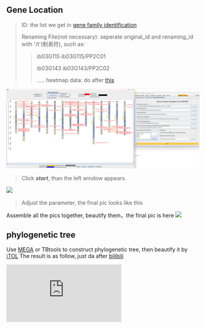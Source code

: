 ## Gene Location
> ID: the list we get in [gene family identification](https://github.com/18297928865/gene-family/blob/identification/README.md)
>
> Renaming File(not necessary): seperate original_id and renaming_id with '/t'(制表符), such as:
> >ib03G115    ib03G115/PP2C01
> >
> >ib03G143    ib03G143/PP2C02
> >
> >.....
> heatmap data: do after [this](https://blog.csdn.net/2301_78630677/article/details/132155721)

![](https://github.com/18297928865/gene-family/blob/FIIGURES/gl.png)
> Click ***start***, than the left window appears.


![](https://github.com/18297928865/gene-family/blob/FIIGURES/gene%20location.600dpi.jpg)
> Adjust the parameter, the final pic looks like this 

Assemble all the pics together, beautify them，the final pic is here
![](https://github.com/18297928865/gene-family/blob/FIIGURES/gene%20location.png)

##  phylogenetic tree

Use [MEGA](https://protocols.mushroomlab.cn/archives/mega-usage) or TBtools to construct phylogenetic tree, then beautify it by [iTOL](https://www.zhihu.com/question/56882412) The result is as follow, just da after [bilibili](https://www.bilibili.com/video/BV1igEozmEj6/?spm_id_from=333.1391.0.0&vd_source=d43133460d16f838a81df69ba1fa0c30)

![](https://github.com/18297928865/gene-family/blob/FIIGURES/with%20bootstrap.pdf)
